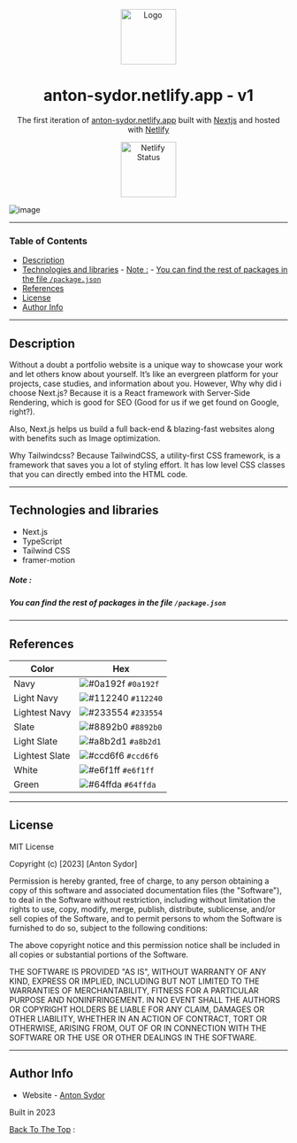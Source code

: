 <div align="center">
  <img alt="Logo" src="/public/favicon.ico" width="100" />
</div>
<h1 align="center">
  anton-sydor.netlify.app - v1
</h1>
<p align="center">
  The first iteration of <a href="https://anton-sydor.netlify.app/" target="_blank">anton-sydor.netlify.app</a> built with <a href="https://nextjs.org/" target="_blank">Nextjs</a> and hosted with <a href="https://netlify.com/" target="_blank">Netlify</a>
</p>

<p align="center">
  <a href="https://anton-sydor.netlify.app/" target="_blank">
        <img src="https://media.dev.to/cdn-cgi/image/width=1000,height=420,fit=cover,gravity=auto,format=auto/https%3A%2F%2Fdev-to-uploads.s3.amazonaws.com%2Fuploads%2Farticles%2F0yl0614h0lrw7xuq38zt.png" width="100" alt="Netlify Status" />  </a>
</p>

![image](https://github.com/AmazingDev0815/anton.sydor/assets/108821027/8325c686-04fc-49b9-94ad-11e54318c67b)

---

### Table of Contents

- [Description](#description)
- [Technologies and libraries](#technologies-and-libraries)
      - [Note :](#note-)
      - [You can find the rest of packages in the file `/package.json`](#you-can-find-the-rest-of-packages-in-the-file-packagejson)
- [References](#references)
- [License](#license)
- [Author Info](#author-info)

---

## Description

Without a doubt a portfolio website is a unique way to showcase your work and let others know about yourself. It’s like an evergreen platform for your projects, case studies, and information about you. However, Why why did i choose Next.js? Because it is a React framework with Server-Side Rendering, which is good for SEO (Good for us if we get found on Google, right?).

Also, Next.js helps us build a full back-end & blazing-fast websites along with benefits such as Image optimization.

Why Tailwindcss? Because TailwindCSS, a utility-first CSS framework, is a framework that saves you a lot of styling effort. It has low level CSS classes that you can directly embed into the HTML code.

---

## Technologies and libraries

- Next.js
- TypeScript
- Tailwind CSS
- framer-motion

##### Note :

##### You can find the rest of packages in the file `/package.json`

---

## References

| Color          | Hex                                                                |
| -------------- | ------------------------------------------------------------------ |
| Navy           | ![#0a192f](https://via.placeholder.com/10/0a192f?text=+) `#0a192f` |
| Light Navy     | ![#112240](https://via.placeholder.com/10/0a192f?text=+) `#112240` |
| Lightest Navy  | ![#233554](https://via.placeholder.com/10/303C55?text=+) `#233554` |
| Slate          | ![#8892b0](https://via.placeholder.com/10/8892b0?text=+) `#8892b0` |
| Light Slate    | ![#a8b2d1](https://via.placeholder.com/10/a8b2d1?text=+) `#a8b2d1` |
| Lightest Slate | ![#ccd6f6](https://via.placeholder.com/10/ccd6f6?text=+) `#ccd6f6` |
| White          | ![#e6f1ff](https://via.placeholder.com/10/e6f1ff?text=+) `#e6f1ff` |
| Green          | ![#64ffda](https://via.placeholder.com/10/64ffda?text=+) `#64ffda` |

---

## License

MIT License

Copyright (c) [2023] [Anton Sydor]

Permission is hereby granted, free of charge, to any person obtaining a copy
of this software and associated documentation files (the "Software"), to deal
in the Software without restriction, including without limitation the rights
to use, copy, modify, merge, publish, distribute, sublicense, and/or sell
copies of the Software, and to permit persons to whom the Software is
furnished to do so, subject to the following conditions:

The above copyright notice and this permission notice shall be included in all
copies or substantial portions of the Software.

THE SOFTWARE IS PROVIDED "AS IS", WITHOUT WARRANTY OF ANY KIND, EXPRESS OR
IMPLIED, INCLUDING BUT NOT LIMITED TO THE WARRANTIES OF MERCHANTABILITY,
FITNESS FOR A PARTICULAR PURPOSE AND NONINFRINGEMENT. IN NO EVENT SHALL THE
AUTHORS OR COPYRIGHT HOLDERS BE LIABLE FOR ANY CLAIM, DAMAGES OR OTHER
LIABILITY, WHETHER IN AN ACTION OF CONTRACT, TORT OR OTHERWISE, ARISING FROM,
OUT OF OR IN CONNECTION WITH THE SOFTWARE OR THE USE OR OTHER DEALINGS IN THE
SOFTWARE.

---

## Author Info

- Website - [Anton Sydor](https://anton-sydor.netlify.app/)

Built in 2023

[Back To The Top](#description) :
